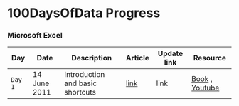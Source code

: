
# 100DaysOfData Progress

### Microsoft Excel

| Day  | Date | Description  | Article   | Update link  | Resource  |
|---|---|---|---|---|---|
| `Day 1`  | 14 June 2011 |Introduction and basic shortcuts  | [link](https://lourdemary.hashnode.dev/day-01-of-100-days-of-code-in-data-analytics-microsoft-excel-fundamentals#heading-excel-but-why)  |  link | [Book](http://excelpro.ir/wp-content/uploads/2015/10/Excel_2010_For_Dummies.pdf) , [Youtube](https://www.youtube.com/c/LeilaGharani)|

